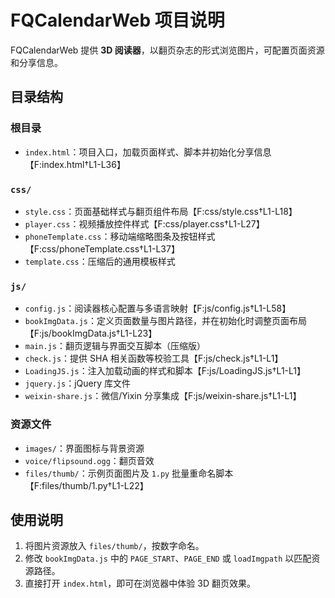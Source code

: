 # FQCalendarWeb 项目说明

FQCalendarWeb 提供 **3D 阅读器**，以翻页杂志的形式浏览图片，可配置页面资源和分享信息。

## 目录结构

### 根目录
- `index.html`：项目入口，加载页面样式、脚本并初始化分享信息【F:index.html†L1-L36】

### `css/`
- `style.css`：页面基础样式与翻页组件布局【F:css/style.css†L1-L18】
- `player.css`：视频播放控件样式【F:css/player.css†L1-L27】
- `phoneTemplate.css`：移动端缩略图条及按钮样式【F:css/phoneTemplate.css†L1-L37】
- `template.css`：压缩后的通用模板样式

### `js/`
- `config.js`：阅读器核心配置与多语言映射【F:js/config.js†L1-L58】
- `bookImgData.js`：定义页面数量与图片路径，并在初始化时调整页面布局【F:js/bookImgData.js†L1-L23】
- `main.js`：翻页逻辑与界面交互脚本（压缩版）
- `check.js`：提供 SHA 相关函数等校验工具【F:js/check.js†L1-L1】
- `LoadingJS.js`：注入加载动画的样式和脚本【F:js/LoadingJS.js†L1-L1】
- `jquery.js`：jQuery 库文件
- `weixin-share.js`：微信/Yixin 分享集成【F:js/weixin-share.js†L1-L1】

### 资源文件
- `images/`：界面图标与背景资源
- `voice/flipsound.ogg`：翻页音效
- `files/thumb/`：示例页面图片及 `1.py` 批量重命名脚本【F:files/thumb/1.py†L1-L22】

## 使用说明
1. 将图片资源放入 `files/thumb/`，按数字命名。
2. 修改 `bookImgData.js` 中的 `PAGE_START`、`PAGE_END` 或 `loadImgpath` 以匹配资源路径。
3. 直接打开 `index.html`，即可在浏览器中体验 3D 翻页效果。

